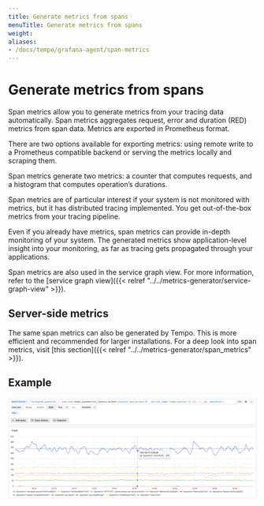 ```yaml
---
title: Generate metrics from spans
menuTitle: Generate metrics from spans
weight:
aliases:
- /docs/tempo/grafana-agent/span-metrics
---
```


# Generate metrics from spans

Span metrics allow you to generate metrics from your tracing data automatically.
Span metrics aggregates request, error and duration (RED) metrics from span data.
Metrics are exported in Prometheus format.

There are two options available for exporting metrics: using remote write to a Prometheus compatible backend or serving the metrics locally and scraping them.

Span metrics generate two metrics: a counter that computes requests, and a histogram that computes operation’s durations.

Span metrics are of particular interest if your system is not monitored with metrics,
but it has distributed tracing implemented.
You get out-of-the-box metrics from your tracing pipeline.

Even if you already have metrics, span metrics can provide in-depth monitoring of your system.
The generated metrics show application-level insight into your monitoring,
as far as tracing gets propagated through your applications.

Span metrics are also used in the service graph view.
For more information, refer to the [service graph view]({{< relref "../../metrics-generator/service-graph-view" >}}).

## Server-side metrics

The same span metrics can also be generated by Tempo.
This is more efficient and recommended for larger installations.
For a deep look into span metrics, visit [this section]({{< relref "../../metrics-generator/span_metrics" >}}).

## Example

<p align="center"><img src="../../../metrics-generator/span-metrics-example.png" alt="Span metrics overview"></p>
